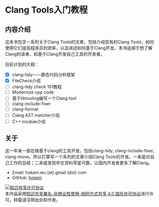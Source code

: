 # Clang Tools入门教程

## 内容介绍

这本书包含一系列关于Clang Tools的文章，包括介绍现有的Clang Tools，如何使用它们提高程序员的效率，以及讲述如何基于Clang开发。本书适用于想了解Clang的读者，和基于Clang开发自己工具的开发者。

目前计划的大纲：

* [x] clang-tidy——静态代码分析框架
* [x] FileCheck介绍
* [ ] clang-tidy check 101教程
* [ ] Modernize cpp code
* [ ] 基于libtooling编写一个Clang tool
* [ ] clang-include-fixer
* [ ] clang-format
* [ ] Clang AST matcher介绍
* [ ] C++ module介绍

## 关于

这一年来一直在做基于clang的工具开发，包括clang-tidy, clang-include-fixer, clang-move。所以打算写一个系列的文章介绍Clang Tools的开发。一来是对自己工作的总结；二来是发现中文资料零星可数，让国内开发者更多了解Clang。

* Email: hokein.wu (at) gmail (dot) com
* GitHub: [hokein](https://github.com/hokein/)

<a rel="license" href="http://creativecommons.org/licenses/by-nc-sa/4.0/"><img alt="知识共享许可协议" style="border-width:0" src="https://i.creativecommons.org/l/by-nc-sa/4.0/80x15.png" /></a><br />本作品采用<a rel="license" href="http://creativecommons.org/licenses/by-nc-sa/4.0/">知识共享署名-非商业性使用-相同方式共享 4.0 国际许可协议</a>进行许可。转载请注明出处和作者。


